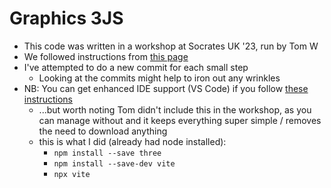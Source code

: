 # Graphics 3JS

- This code was written in a workshop at Socrates UK '23, run by Tom W
- We followed instructions from [this page](https://github.com/SoCraTesUK/socrates-uk/wiki/3D-Graphics-with-3js#indexhtml)
- I've attempted to do a new commit for each small step
    - Looking at the commits might help to iron out any wrinkles
- NB: You can get enhanced IDE support (VS Code) if you follow [these instructions](https://threejs.org/docs/index.html#manual/en/introduction/Installation)
    - ...but worth noting Tom didn't include this in the workshop, as you can manage without and it keeps everything super simple / removes the need to download anything
    - this is what I did (already had node installed):
        - `npm install --save three`
        - `npm install --save-dev vite`
        - `npx vite`